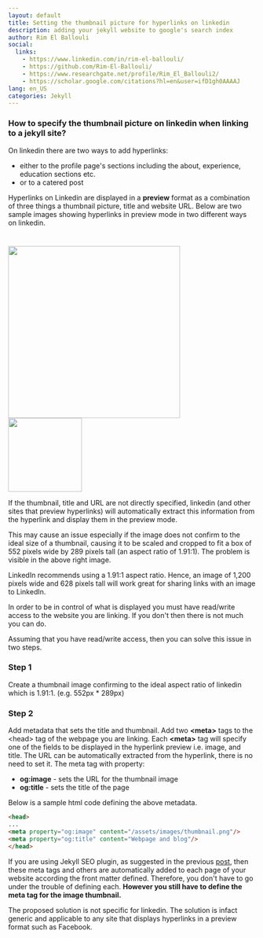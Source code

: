 ```yaml
---
layout: default
title: Setting the thumbnail picture for hyperlinks on linkedin
description: adding your jekyll website to google's search index
author: Rim El Ballouli
social:
  links:
    - https://www.linkedin.com/in/rim-el-ballouli/
    - https://github.com/Rim-El-Ballouli/
    - https://www.researchgate.net/profile/Rim_El_Ballouli2/
    - https://scholar.google.com/citations?hl=en&user=ifD1gh0AAAAJ
lang: en_US
categories: Jekyll
---
```


### How to specify the thumbnail picture on linkedin when linking to a jekyll site?

On linkedin there are two ways to add hyperlinks:

* either to the profile page's sections including the about, experience, education sections etc.
* or to a catered post  

Hyperlinks on Linkedin are displayed in a **preview** format as a combination of three things a thumbnail picture, 
title and website URL. Below are two sample images showing hyperlinks in preview mode in two different ways on linkedin.

<img src="/blog/assets/images/profilepreview.png" width="350" style="float:left;margin-right:10px;margin-top:25px">

<img src="/blog/assets/images/postpreview.png" width="150" style>

If the thumbnail, title and URL are not directly specified, linkedin (and other sites that preview hyperlinks) will automatically 
extract this information from the hyperlink and display them in the preview mode. 

This may cause an issue especially if the image does not confirm to the ideal size of a thumbnail, causing it to be scaled 
and cropped to fit a box of 552 pixels wide by 289 pixels tall (an aspect ratio of 1.91:1). 
The problem is visible in the above right image.

LinkedIn recommends using a 1.91:1 aspect ratio. Hence, an image of 1,200 pixels wide and 628 pixels tall will work great for sharing 
links with an image to LinkedIn.

In order to be in control of what is displayed you must have read/write access to the website you are linking. 
If you don't then there is not much you can do.

Assuming that you have read/write access, then you can solve this issue in two steps.

### Step 1
Create a thumbnail image confirming to the ideal aspect ratio of linkedin which is 1.91:1. (e.g.  552px * 289px)

### Step 2
Add metadata that sets the title and thumbnail. Add two **\<meta>** tags 
to the \<head> tag of the webpage you are linking. Each **\<meta>** tag will specify one of the fields to be displayed in 
the hyperlink preview i.e. image, and title. The URL can be automatically extracted from the hyperlink, there is no need to set it.
The meta tag with property: 

* **og:image** - sets the URL for the thumbnail image 
* **og:title** - sets the title of the page

Below is a sample html code defining the above metadata.

```html
<head> 
...
<meta property="og:image" content="/assets/images/thumbnail.png"/>
<meta property="og:title" content="Webpage and blog"/>
</head>
```
If you are using Jekyll SEO plugin, as suggested in the previous [post](https://rim-el-ballouli.github.io/blog/jekyll/2019/08/10/seo.html), 
 then these meta tags and others are automatically added to each page of your website according the front matter defined. 
 Therefore, you don't have to go under the trouble of defining each. **However you still have to define the meta tag for the image thumbnail.** 
 
 <p class="note"> The proposed solution is not specific for linkedin. The solution is infact generic and applicable 
 to any site that displays hyperlinks in a preview format such as Facebook.</p> 
 